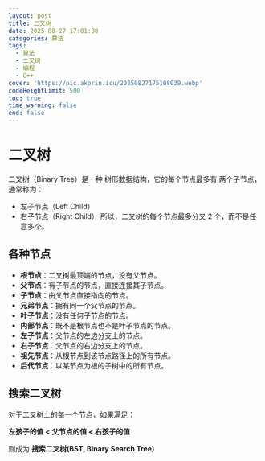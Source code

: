 ```yaml
---
layout: post
title: 二叉树
date: 2025-08-27 17:01:08
categories: 算法
tags:
  - 算法
  - 二叉树
  - 编程
  - C++
cover: 'https://pic.akorin.icu/20250827175108039.webp'
codeHeightLimit: 500
toc: true
time_warning: false
end: false
---
```


# 二叉树
二叉树（Binary Tree）是一种 树形数据结构，它的每个节点最多有 两个子节点，通常称为：
- 左子节点（Left Child）
- 右子节点（Right Child）
所以，二叉树的每个节点最多分叉 2 个，而不是任意多个。

<!-- more -->

## 各种节点

- **根节点**：二叉树最顶端的节点，没有父节点。
- **父节点**：有子节点的节点，直接连接其子节点。
- **子节点**：由父节点直接指向的节点。
- **兄弟节点**：拥有同一个父节点的节点。
- **叶子节点**：没有任何子节点的节点。
- **内部节点**：既不是根节点也不是叶子节点的节点。
- **左子节点**：父节点的左边分支上的节点。
- **右子节点**：父节点的右边分支上的节点。
- **祖先节点**：从根节点到该节点路径上的所有节点。
- **后代节点**：以某节点为根的子树中的所有节点。

## 搜索二叉树

对于二叉树上的每一个节点，如果满足：

**左孩子的值 < 父节点的值 < 右孩子的值**

则成为 **搜索二叉树(BST, Binary Search Tree)**